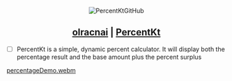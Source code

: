 <div align="center">
  
![PercentKtGitHub](https://github.com/olracnai/PercentKt/assets/135581442/475dd159-da40-424d-9972-a2355d7fe37d)

## [olracnai](https://github.com/olracnai) | [PercentKt](https://github.com/olracnai/PercentKt)

</div>

- [ ] PercentKt is a simple, dynamic percent calculator. It will display both the percentage result and the base amount plus the percent surplus

[percentageDemo.webm](https://github.com/olracnai/PercentKt/assets/135581442/96186a45-678f-4b94-8886-8164d2409535)
